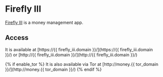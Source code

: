 # Firefly III

[Firefly III](https://firefly-iii.org/) is a money management app.

## Access

It is available at [https://{{ firefly_iii.domain }}/](https://{{ firefly_iii.domain }}/) or [http://{{ firefly_iii.domain }}/](http://{{ firefly_iii.domain }}/)

{% if enable_tor %}
It is also available via Tor at [http://money.{{ tor_domain }}/](http://money.{{ tor_domain }}/)
{% endif %}
